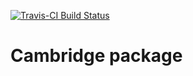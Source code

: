 [![Travis-CI Build Status](https://travis-ci.org/magnusmunch/cambridge/code.svg?branch=master)](https://travis-ci.org/magnusmunch/cambridge/code)

# Cambridge package